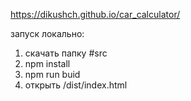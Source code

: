 https://dikushch.github.io/car_calculator/

запуск локально:
1. скачать папку #src
2. npm install
3. npm run buid
4. открыть /dist/index.html
